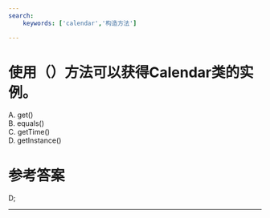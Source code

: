 ```yaml
---
search:
    keywords: ['calendar','构造方法']

---
```


# 使用（）方法可以获得Calendar类的实例。

A. get()   
B. equals()   
C. getTime()   
D. getInstance()

# 参考答案

D;

---

